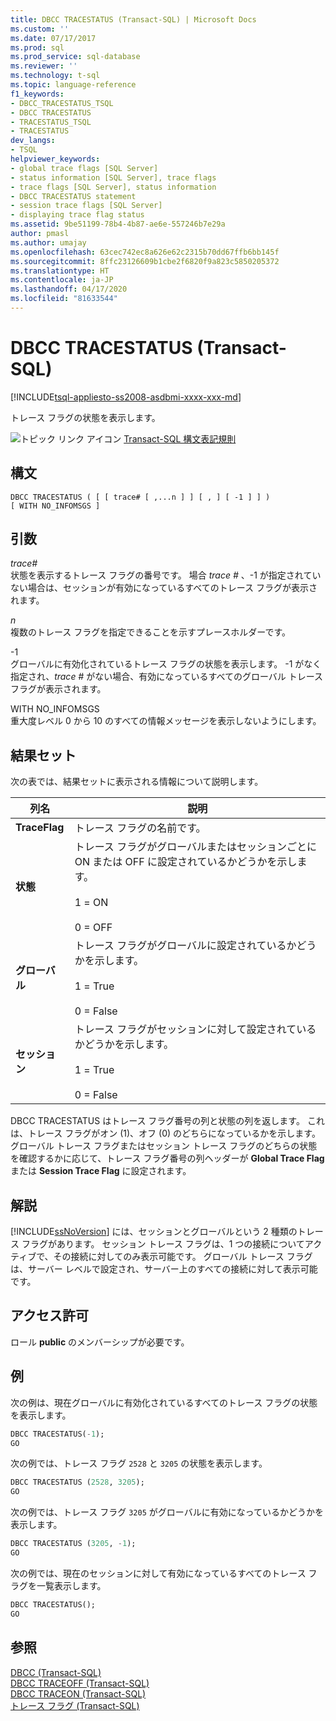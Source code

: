 ```yaml
---
title: DBCC TRACESTATUS (Transact-SQL) | Microsoft Docs
ms.custom: ''
ms.date: 07/17/2017
ms.prod: sql
ms.prod_service: sql-database
ms.reviewer: ''
ms.technology: t-sql
ms.topic: language-reference
f1_keywords:
- DBCC_TRACESTATUS_TSQL
- DBCC TRACESTATUS
- TRACESTATUS_TSQL
- TRACESTATUS
dev_langs:
- TSQL
helpviewer_keywords:
- global trace flags [SQL Server]
- status information [SQL Server], trace flags
- trace flags [SQL Server], status information
- DBCC TRACESTATUS statement
- session trace flags [SQL Server]
- displaying trace flag status
ms.assetid: 9be51199-78b4-4b87-ae6e-557246b7e29a
author: pmasl
ms.author: umajay
ms.openlocfilehash: 63cec742ec8a626e62c2315b70dd67ffb6bb145f
ms.sourcegitcommit: 8ffc23126609b1cbe2f6820f9a823c5850205372
ms.translationtype: HT
ms.contentlocale: ja-JP
ms.lasthandoff: 04/17/2020
ms.locfileid: "81633544"
---
```

# <a name="dbcc-tracestatus-transact-sql"></a>DBCC TRACESTATUS (Transact-SQL)
[!INCLUDE[tsql-appliesto-ss2008-asdbmi-xxxx-xxx-md](../../includes/tsql-appliesto-ss2008-asdbmi-xxxx-xxx-md.md)]

トレース フラグの状態を表示します。
  
![トピック リンク アイコン](../../database-engine/configure-windows/media/topic-link.gif "トピック リンク アイコン") [Transact-SQL 構文表記規則](../../t-sql/language-elements/transact-sql-syntax-conventions-transact-sql.md)
  
## <a name="syntax"></a>構文  
  
```syntaxsql
DBCC TRACESTATUS ( [ [ trace# [ ,...n ] ] [ , ] [ -1 ] ] )   
[ WITH NO_INFOMSGS ]  
```  
  
## <a name="arguments"></a>引数  
*trace#*  
状態を表示するトレース フラグの番号です。 場合 *trace #* 、-1 が指定されていない場合は、セッションが有効になっているすべてのトレース フラグが表示されます。
  
*n*  
複数のトレース フラグを指定できることを示すプレースホルダーです。
  
-1  
グローバルに有効化されているトレース フラグの状態を表示します。 -1 がなく指定され、*trace #* がない場合、有効になっているすべてのグローバル トレース フラグが表示されます。
  
WITH NO_INFOMSGS  
重大度レベル 0 から 10 のすべての情報メッセージを表示しないようにします。
  
## <a name="result-sets"></a>結果セット  
次の表では、結果セットに表示される情報について説明します。
  
|列名|説明|  
|---|---|
|**TraceFlag**|トレース フラグの名前です。|  
|**状態**|トレース フラグがグローバルまたはセッションごとに ON または OFF に設定されているかどうかを示します。<br /><br /> 1 = ON<br /><br /> 0 = OFF|  
|**グローバル**|トレース フラグがグローバルに設定されているかどうかを示します。<br /><br /> 1 = True<br /><br /> 0 = False|  
|**セッション**|トレース フラグがセッションに対して設定されているかどうかを示します。<br /><br /> 1 = True<br /><br /> 0 = False|  
  
DBCC TRACESTATUS はトレース フラグ番号の列と状態の列を返します。 これは、トレース フラグがオン (1)、オフ (0) のどちらになっているかを示します。 グローバル トレース フラグまたはセッション トレース フラグのどちらの状態を確認するかに応じて、トレース フラグ番号の列ヘッダーが **Global Trace Flag** または **Session Trace Flag** に設定されます。
  
## <a name="remarks"></a>解説  
[!INCLUDE[ssNoVersion](../../includes/ssnoversion-md.md)] には、セッションとグローバルという 2 種類のトレース フラグがあります。 セッション トレース フラグは、1 つの接続についてアクティブで、その接続に対してのみ表示可能です。 グローバル トレース フラグは、サーバー レベルで設定され、サーバー上のすべての接続に対して表示可能です。
  
## <a name="permissions"></a>アクセス許可  
ロール **public** のメンバーシップが必要です。
  
## <a name="examples"></a>例  
次の例は、現在グローバルに有効化されているすべてのトレース フラグの状態を表示します。
  
```sql  
DBCC TRACESTATUS(-1);  
GO  
```  
  
次の例では、トレース フラグ `2528` と `3205` の状態を表示します。
  
```sql  
DBCC TRACESTATUS (2528, 3205);  
GO  
```  
  
次の例では、トレース フラグ `3205` がグローバルに有効になっているかどうかを表示します。
  
```sql  
DBCC TRACESTATUS (3205, -1);  
GO  
```  
  
次の例では、現在のセッションに対して有効になっているすべてのトレース フラグを一覧表示します。
  
```sql  
DBCC TRACESTATUS();  
GO  
```  
  
## <a name="see-also"></a>参照  
[DBCC &#40;Transact-SQL&#41;](../../t-sql/database-console-commands/dbcc-transact-sql.md)  
[DBCC TRACEOFF &#40;Transact-SQL&#41;](../../t-sql/database-console-commands/dbcc-traceoff-transact-sql.md)  
[DBCC TRACEON &#40;Transact-SQL&#41;](../../t-sql/database-console-commands/dbcc-traceon-transact-sql.md)  
[トレース フラグ &#40;Transact-SQL&#41;](../../t-sql/database-console-commands/dbcc-traceon-trace-flags-transact-sql.md)
  
  
